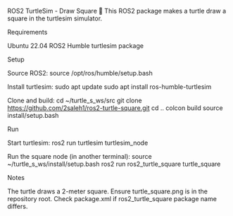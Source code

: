 ROS2 TurtleSim - Draw Square 🐢
This ROS2 package makes a turtle draw a square in the turtlesim simulator.

Requirements

Ubuntu 22.04
ROS2 Humble
turtlesim package

Setup

Source ROS2:
source /opt/ros/humble/setup.bash


Install turtlesim:
sudo apt update
sudo apt install ros-humble-turtlesim


Clone and build:
cd ~/turtle_s_ws/src
git clone https://github.com/2saleh1/ros2-turtle-square.git
cd ..
colcon build
source install/setup.bash



Run

Start turtlesim:
ros2 run turtlesim turtlesim_node


Run the square node (in another terminal):
source ~/turtle_s_ws/install/setup.bash
ros2 run ros2_turtle_square turtle_square



Notes

The turtle draws a 2-meter square.
Ensure turtle_square.png is in the repository root.
Check package.xml if ros2_turtle_square package name differs.

